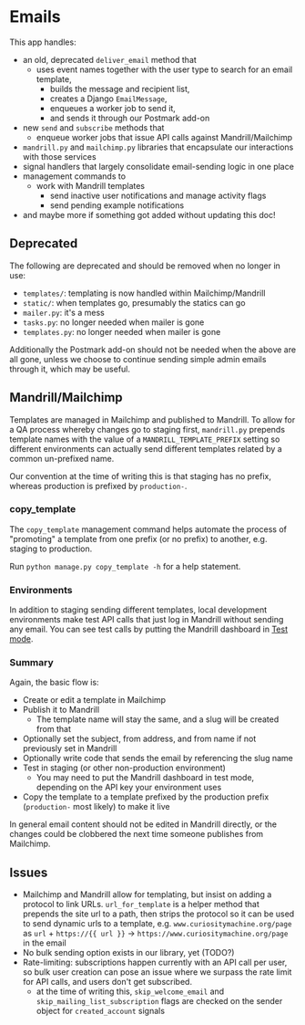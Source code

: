 # Emails

This app handles:

* an old, deprecated `deliver_email` method that 
    * uses event names together with the user type to search for an email template,
		* builds the message and recipient list,
		* creates a Django `EmailMessage`,
		* enqueues a worker job to send it, 
		* and sends it through our Postmark add-on
* new `send` and `subscribe` methods that
    * enqueue worker jobs that issue API calls against Mandrill/Mailchimp
* `mandrill.py` and `mailchimp.py` libraries that encapsulate our interactions with those services
* signal handlers that largely consolidate email-sending logic in one place
* management commands to 
    * work with Mandrill templates
		* send inactive user notifications and manage activity flags
		* send pending example notifications
* and maybe more if something got added without updating this doc!

## Deprecated

The following are deprecated and should be removed when no longer in use:

* `templates/`: templating is now handled within Mailchimp/Mandrill
* `static/`: when templates go, presumably the statics can go
* `mailer.py`: it's a mess 
* `tasks.py`: no longer needed when mailer is gone
* `templates.py`: no longer needed when mailer is gone

Additionally the Postmark add-on should not be needed when the above are all gone, unless
we choose to continue sending simple admin emails through it, which may be useful.

## Mandrill/Mailchimp

Templates are managed in Mailchimp and published to Mandrill. To allow for a
QA process whereby changes go to staging first, `mandrill.py` prepends template
names with the value of a `MANDRILL_TEMPLATE_PREFIX` setting so different
environments can actually send different templates related by a common un-prefixed name.

Our convention at the time of writing this is that staging has no prefix, whereas
production is prefixed by `production-`.

### copy_template

The `copy_template` management command helps automate the process of "promoting"
a template from one prefix (or no prefix) to another, e.g. staging to production.

Run `python manage.py copy_template -h` for a help statement.

### Environments

In addition to staging sending different templates, local development environments make
test API calls that just log in Mandrill without sending any email. You can see test calls
by putting the Mandrill dashboard in [Test mode](https://mandrill.zendesk.com/hc/en-us/articles/205582447-Does-Mandrill-Have-a-Test-Mode-or-Sandbox-).

### Summary

Again, the basic flow is:

* Create or edit a template in Mailchimp
* Publish it to Mandrill
    * The template name will stay the same, and a slug will be created from that
* Optionally set the subject, from address, and from name if not previously set in Mandrill
* Optionally write code that sends the email by referencing the slug name
* Test in staging (or other non-production environment)
    * You may need to put the Mandrill dashboard in test mode, depending on the API key your environment uses
* Copy the template to a template prefixed by the production prefix (`production-` most likely)
to make it live

In general email content should not be edited in Mandrill directly, or the changes could be clobbered
the next time someone publishes from Mailchimp.

## Issues

* Mailchimp and Mandrill allow for templating, but insist on adding a protocol to link URLs. `url_for_template` is a
helper method that prepends the site url to a path, then strips the protocol so it can be used to send dynamic urls
to a template, e.g. `www.curiositymachine.org/page` as `url` + `https://{{ url }}` -> `https://www.curiositymachine.org/page` in the email
* No bulk sending option exists in our library, yet (TODO?)
* Rate-limiting: subscriptions happen currently with an API call per user, so bulk user creation can pose an issue
where we surpass the rate limit for API calls, and users don't get subscribed.
    * at the time of writing this, `skip_welcome_email` and `skip_mailing_list_subscription` flags are checked on 
		the sender object for `created_account` signals